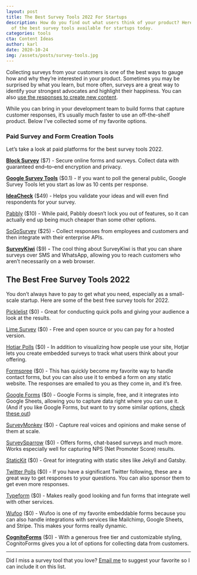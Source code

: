 ```yaml
---
layout: post
title: The Best Survey Tools 2022 For Startups
description: How do you find out what users think of your product? Here are some
  of the best survey tools available for startups today.
categories: tools
cta: Content Ideas
author: karl
date: 2020-10-24
img: /assets/posts/survey-tools.jpg
---
```

Collecting surveys from your customers is one of the best ways to gauge how and why they’re interested in your product. Sometimes you may be surprised by what you learn, but more often, surveys are a great way to identify your strongest advocates and highlight their happiness. You can also [use the responses to create new content](https://draft.dev/learn/low-cost-marketing-ideas).

While you can bring in your development team to build forms that capture customer responses, it’s usually much faster to use an off-the-shelf product. Below I’ve collected some of my favorite options.

<!-- signup -->

### Paid Survey and Form Creation Tools

Let’s take a look at paid platforms for the best survey tools 2022.

**[Block Survey](https://blocksurvey.io/)** ($7) - Secure online forms and surveys. Collect data with guaranteed end–to–end encryption and privacy.

**[Google Survey Tools](https://www.google.com/analytics/surveys/)** ($0.1) - If you want to poll the general public, Google Survey Tools let you start as low as 10 cents per response.

**[IdeaCheck](http://www.ideacheck.io/)** ($49) - Helps you validate your ideas and will even find respondents for your survey.

[Pabbly](https://www.pabbly.com/form-builder/) ($10) - While paid, Pabbly doesn’t lock you out of features, so it can actually end up being much cheaper than some other options.

[SoGoSurvey](https://www.sogosurvey.com/) ($25) - Collect responses from employees and customers and then integrate with their enterprise APIs.

**[SurveyKiwi](https://surveykiwi.com/)** ($9) **\-** The cool thing about SurveyKiwi is that you can share surveys over SMS and WhatsApp, allowing you to reach customers who aren’t necessarily on a web browser.

## The Best Free Survey Tools 2022

You don’t always have to pay to get what you need, especially as a small-scale startup. Here are some of the best free survey tools for 2022.

[Picklelist](http://pickle.monkeytest.it/) ($0) - Great for conducting quick polls and giving your audience a look at the results.

[Lime Survey](https://www.limesurvey.org/) ($0) - Free and open source or you can pay for a hosted version.

[Hotjar Polls](https://www.hotjar.com/tour/#polls) ($0) - In addition to visualizing how people use your site, Hotjar lets you create embedded surveys to track what users think about your offering.

[Formspree](https://formspree.io/) ($0) - This has quickly become my favorite way to handle contact forms, but you can also use it to embed a form on any static website. The responses are emailed to you as they come in, and it’s free.

[Google Forms](https://www.google.com/forms/about/) ($0) - Google Forms is simple, free, and it integrates into Google Sheets, allowing you to capture data right where you can use it. (And if you like Google Forms, but want to try some similar options, [check these out](https://www.karllhughes.com/posts/google-forms-alternatives))

[SurveyMonkey](https://www.surveymonkey.com/) ($0) - Capture real voices and opinions and make sense of them at scale.

[SurveySparrow](https://surveysparrow.com/) ($0) - Offers forms, chat-based surveys and much more. Works especially well for capturing NPS (Net Promoter Score) results.

[StaticKit](https://statickit.com/) ($0) - Great for integrating with static sites like Jekyll and Gatsby.

[Twitter Polls](https://blog.twitter.com/official/en_us/a/2015/introducing-twitter-polls.html) ($0) - If you have a significant Twitter following, these are a great way to get responses to your questions. You can also sponsor them to get even more responses.

[Typeform](https://www.typeform.com/) ($0) - Makes really good looking and fun forms that integrate well with other services.

[Wufoo](https://www.wufoo.com/gallery/templates/surveys/) ($0) - Wufoo is one of my favorite embeddable forms because you can also handle integrations with services like Mailchimp, Google Sheets, and Stripe. This makes your forms really dynamic.

**[CognitoForms](https://www.cognitoforms.com/)** ($0) - With a generous free tier and customizable styling, CognitoForms gives you a lot of options for collecting data from customers.

- - -

Did I miss a survey tool that you love? [Email me](mailto:karl@draft.dev) to suggest your favorite so I can include it on this list.